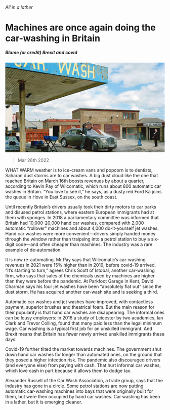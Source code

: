 ###### All in a lather

# Machines are once again doing the car-washing in Britain 

##### Blame (or credit) Brexit and covid 

![image](images/20220326_BRP003_0.jpg) 

> Mar 26th 2022 

WHAT WARM weather is to ice-cream vans and popcorn is to dentists, Saharan dust storms are to car washes. A big dust cloud like the one that reached Britain on March 16th boosts revenues by about a quarter, according to Kevin Pay of Wilcomatic, which runs about 800 automatic car washes in Britain. “You love to see it,” he says, as a dusty red Ford Ka joins the queue in Hove in East Sussex, on the south coast.

Until recently Britain’s drivers usually took their dirty motors to car parks and disused petrol stations, where eastern European immigrants had at them with sponges. In 2018 a parliamentary committee was informed that Britain had 10,000-20,000 hand car washes, compared with 2,000 automatic “rollover” machines and about 4,000 do-it-yourself jet washes. Hand car washes were more convenient—drivers simply handed money through the window rather than traipsing into a petrol station to buy a six-digit code—and often cheaper than machines. The industry was a rare example of de-automation.


It is now re-automating. Mr Pay says that Wilcomatic’s car-washing revenues in 2021 were 15% higher than in 2019, before covid-19 arrived. “It’s starting to turn,” agrees Chris Scott of Istobal, another car-washing firm, who says that sales of the chemicals used by machines are higher than they were before the pandemic. At Parkfoot Garage in Kent, David Charman says his four jet washes have been “absolutely flat out” since the dust storm. He has acquired another car-wash site and is seeking a third.

Automatic car washes and jet washes have improved, with contactless payment, superior brushes and theatrical foam. But the main reason for their popularity is that hand car washes are disappearing. The informal ones can be lousy employers: in 2016 a study of Leicester by two academics, Ian Clark and Trevor Colling, found that many paid less than the legal minimum wage. Car washing is a typical first job for an unskilled immigrant. And Brexit means that Britain has fewer newly arrived unskilled immigrants these days.

Covid-19 further tilted the market towards machines. The government shut down hand car washes for longer than automated ones, on the ground that they posed a higher infection risk. The pandemic also discouraged drivers (and everyone else) from paying with cash. That hurt informal car washes, which love cash in part because it allows them to dodge tax.

Alexander Russell of the Car Wash Association, a trade group, says that the industry has gone in a circle. Some petrol stations are now putting automatic car-washing machines into bays that were originally built for them, but were then occupied by hand car washes. Car washing has been in a lather, but it is emerging cleaner.


